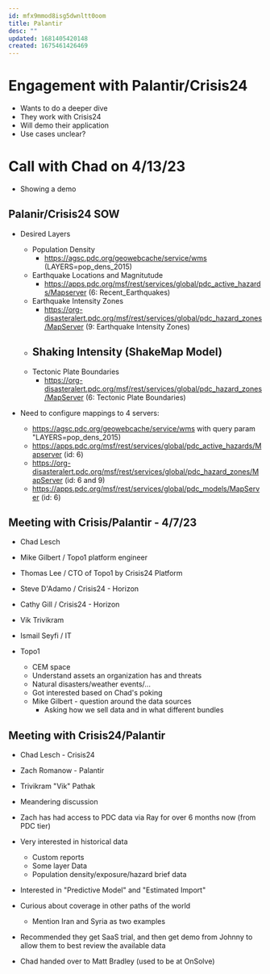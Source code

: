 ```yaml
---
id: mfx9mmod8isg5dwnltt0oom
title: Palantir
desc: ""
updated: 1681405420148
created: 1675461426469
---
```


# Engagement with Palantir/Crisis24

- Wants to do a deeper dive
- They work with Crisis24
- Will demo their application
- Use cases unclear?

# Call with Chad on 4/13/23

- Showing a demo

## Palanir/Crisis24 SOW

- Desired Layers

  - Population Density
    - https://agsc.pdc.org/geowebcache/service/wms (LAYERS=pop_dens_2015)
  - Earthquake Locations and Magnitutude
    - https://apps.pdc.org/msf/rest/services/global/pdc_active_hazards/Mapserver (6: Recent_Earthquakes)
  - Earthquake Intensity Zones
    - https://org-disasteralert.pdc.org/msf/rest/services/global/pdc_hazard_zones/MapServer (9: Earthquake Intensity Zones)
  - ## Shaking Intensity (ShakeMap Model)
  - Tectonic Plate Boundaries
    - https://org-disasteralert.pdc.org/msf/rest/services/global/pdc_hazard_zones/MapServer (6: Tectonic Plate Boundaries)

- Need to configure mappings to 4 servers:
  - https://agsc.pdc.org/geowebcache/service/wms with query param "LAYERS=pop_dens_2015)
  - https://apps.pdc.org/msf/rest/services/global/pdc_active_hazards/Mapserver (id: 6)
  - https://org-disasteralert.pdc.org/msf/rest/services/global/pdc_hazard_zones/MapServer (id: 6 and 9)
  - https://apps.pdc.org/msf/rest/services/global/pdc_models/MapServer (id: 6)

## Meeting with Crisis/Palantir - 4/7/23

- Chad Lesch
- Mike Gilbert / Topo1 platform engineer
- Thomas Lee / CTO of Topo1 by Crisis24 Platform
- Steve D'Adamo / Crisis24 - Horizon
- Cathy Gill / Crisis24 - Horizon

- Vik Trivikram
- Ismail Seyfi / IT

- Topo1
  - CEM space
  - Understand assets an organization has and threats
  - Natural disasters/weather events/...
  - Got interested based on Chad's poking
  - Mike Gilbert - question around the data sources
    - Asking how we sell data and in what different bundles

## Meeting with Crisis24/Palantir

- Chad Lesch - Crisis24
- Zach Romanow - Palantir
- Trivikram "Vik" Pathak

- Meandering discussion
- Zach has had access to PDC data via Ray for over 6 months now (from PDC tier)
- Very interested in historical data
  - Custom reports
  - Some layer Data
  - Population density/exposure/hazard brief data
- Interested in "Predictive Model" and "Estimated Import"
- Curious about coverage in other paths of the world
  - Mention Iran and Syria as two examples
- Recommended they get SaaS trial, and then get demo from Johnny to allow them to best review the available data

- Chad handed over to Matt Bradley (used to be at OnSolve)
